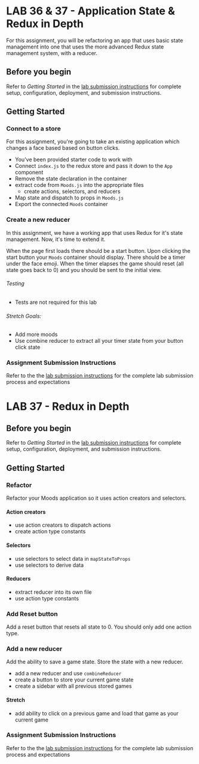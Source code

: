 # LAB 36 & 37 - Application State & Redux in Depth

For this assignment, you will be refactoring an app that uses basic
state management into one that uses the more advanced Redux state
management system, with a reducer.

## Before you begin
Refer to *Getting Started*  in the [lab submission instructions](../../../reference/submission-instructions/labs/README.md) for complete setup, configuration, deployment, and submission instructions.

## Getting Started

### Connect to a store

For this assignment, you're going to take an existing application which
changes a face based based on button clicks.

* You've been provided starter code to work with
* Connect `index.js` to the redux store and pass it down to the `App` component
* Remove the state declaration in the container
* extract code from `Moods.js` into the appropriate files
  * create actions, selectors, and reducers
* Map state and dispatch to props in `Moods.js`
* Export the connected `Moods` container

### Create a new reducer

In this assignment, we have a working app that uses Redux for it's state
management. Now, it's time to extend it.

When the page first loads there should be a start button. Upon clicking
the start button your `Moods` container should display. There should be
a timer under the face emoji. When the timer elapses the game should 
reset (all state goes back to 0) and you should be sent to the initial
view.

###### Testing

* Tests are not required for this lab

###### Stretch Goals:

* Add more moods
* Use combine reducer to extract all your timer state from
  your button click state

### Assignment Submission Instructions

Refer to the the [lab submission instructions](../../../reference/submission-instructions/labs/README.md) for the complete lab submission process and expectations



# LAB 37 - Redux in Depth

## Before you begin

Refer to *Getting Started*  in the [lab submission instructions](../../../reference/submission-instructions/labs/README.md) for complete setup, configuration, deployment, and submission instructions.

## Getting Started

### Refactor

Refactor your Moods application so it uses action creators and selectors.

#### Action creators

* use action creators to dispatch actions
* create action type constants

#### Selectors

* use selectors to select data in `mapStateToProps`
* use selectors to derive data

#### Reducers

* extract reducer into its own file
* use action type constants

### Add Reset button

Add a reset button that resets all state to 0. You should only add one
action type.

### Add a new reducer

Add the ability to save a game state. Store the state with a new reducer.

* add a new reducer and use `combineReducer`
* create a button to store your current game state
* create a sidebar with all previous stored games

#### Stretch

* add ability to click on a previous game and load that game as
  your current game
  
### Assignment Submission Instructions

Refer to the the [lab submission instructions](../../../reference/submission-instructions/labs/README.md) for the complete lab submission process and expectations
